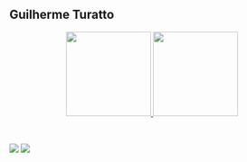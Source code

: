 ## Guilherme Turatto

<div align="center">
  <a href="https://github.com/guilhermeturatto">
  <img height="150" src="https://git-stat-vercel-dv48uc6mt-guilhermeturatto.vercel.app/api?username=guilhermeturatto&show_icons=true&theme=dark&include_all_commits=true&count_private=true&exclude_repo=git-stat-vercel"/>
  <img height="150" src="https://git-stat-vercel-dv48uc6mt-guilhermeturatto.vercel.app/api/top-langs/?username=guilhermeturatto&layout=compact&langs_count=5&theme=dark&include_all_commits=true&hide=XC&count_private=true&exclude_repo=git-stat-vercel"/>
</div>

##

<div>
<div style="display: inline_block"><br>
  <a href="https://www.linkedin.com/in/guilhermeturatto" target="_blank"><img src="https://img.shields.io/badge/-LinkedIn-%230077B5?style=for-the-badge&logo=linkedin&logoColor=white" target="_blank"></a> 
  <a href = "mailto:guilherme.turatto@gmail.com"><img src="https://img.shields.io/badge/Gmail-D14836?style=for-the-badge&logo=gmail&logoColor=white" target="_blank"></a>
</div>
